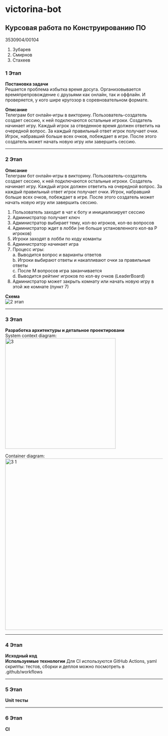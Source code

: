 # victorina-bot

## Курсовая работа по Конструированию ПО 

3530904/00104 
1. Зубарев 
2. Смирнов
3. Стахеев

### 1 Этап  
**Постановка задачи**  
Решается проблема избытка время досуга. Организовывается времяпрепровождение с друзьями как онлайн, так и оффлайн. И проверяется, у кого шире кругозор в соревновательном формате. 

**Описание**  
Телеграм бот онлайн-игры в викторину. Пользователь-создатель создает сессию, к ней подключаются остальные игроки. Создатель начинает игру. Каждый игрок за отведенное время должен ответить на очередной вопрос. За каждый правильный ответ игрок получает очки. Игрок, набравший больше всех очков, побеждает в игре. После этого создатель может начать новую игру или завершить сессию.

***

### 2 Этап   
**Описание**   
Телеграм бот онлайн-игры в викторину. Пользователь-создатель создает сессию, к ней подключаются остальные игроки. Создатель начинает игру. Каждый игрок должен ответить на очередной вопрос. За каждый правильный ответ игрок получает очки. Игрок, набравший больше всех очков, побеждает в игре. После этого создатель может начать новую игру или завершить сессию.

1. Пользователь заходит в чат к боту и инициализирует сессию
2. Администратор получает ключ
3. Администратор выбирает тему, кол-во игроков, кол-во вопросов
4. Администратор ждет в лобби (не больше установленного кол-ва P игроков)
5. Игроки заходят в лобби по коду команты
6. Администратор начинает игра
7. Процесс игры:   
 a. Выводится вопрос и варианты ответов  
 b. Игроки выбирают ответы и накапливают очки за правильные ответы  
 c. После M вопросов игра заканчивается  
 d. Выводится рейтинг игроков по кол-ву очков (LeaderBoard)   
8. Администратор может закрыть комнату или начать новую игру в этой же комнате (пункт 7) 

**Cхема**  
![2 этап](https://user-images.githubusercontent.com/90210620/205923544-cbc8befc-a365-48d0-a1f8-d0036e91bffd.png)

***

### 3 Этап   
**Разработка архитектуры и детальное проектировани**  
System context diagram:   
<img width="353" alt="3 " src="https://user-images.githubusercontent.com/90210620/205928415-be865e62-5bb9-43b8-a48e-5164299db526.png">

Container diagram:   
<img width="547" alt="3 1" src="https://user-images.githubusercontent.com/90210620/205928503-bd7e744a-e487-41a4-ab47-dab9cbc6a339.png">

***

### 4 Этап  
**Исходный код**  
**Используемые технологии**
Для CI используются GitHub Actions, yaml скрипты: тестов, сборки и деплоя можно посмотреть в .github/workflows

***

### 5 Этап   
**Unit тесты**  

***

### 6 Этап  
**CI**
